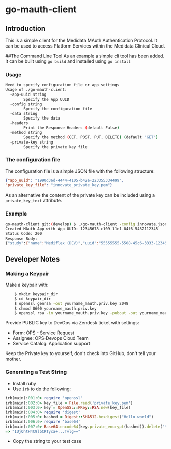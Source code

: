 # go-mauth-client

## Introduction
This is a simple client for the Medidata MAuth Authentication Protocol.  It can be used to access Platform Services within the Medidata Clinical Cloud.

##The Command Line Tool
As an example a simple cli tool has been added.  It can be built using `go build` and installed using `go install`

### Usage
```sh
Need to specify configuration file or app settings
Usage of ./go-mauth-client:
  -app-uuid string
    	Specify the App UUID
  -config string
    	Specify the configuration file
  -data string
    	Specify the data
  -headers
    	Print the Response Headers (default False)
  -method string
    	Specify the method (GET, POST, PUT, DELETE) (default "GET")
  -private-key string
    	Specify the private key file
```

### The configuration file
The configuration file is a simple JSON file with the following structure:
```JSON
{"app_uuid": "1990d36d-4444-4105-b42e-223355334499",
"private_key_file": "innovate_private_key.pem"}
```
As an alternative the content of the private key can be included using a `private_key_text` attribute.

### Example
```sh
go-mauth-client git:(develop) $ ./go-mauth-client -config innovate.json https://innovate.imedidata.com/api/v2/studies/55555555-5508-45c6-3333-1234512345.json
Created MAuth App with App UUID: 12345678-c109-11e1-84f6-5432112345
Status Code: 200
Response Body:
{"study":{"name":"Mediflex (DEV)","uuid":"55555555-5508-45c6-3333-1234512345","mcc_study_uuid":"","oid":"Mediflex (DEV)","live_date":"","title":"","summary":"","drug_device":"","compound_code":"","number":"","program":"","protocol":"Mediflex","indication":"","responsible_party":"","enrollment_target":"","investigator":"","full_description":"EHR Integration testing study. Ian Sparks, Geoff Low","therapeutic_area":"Unknown","phase":"III","close_date":"","is_production":"false","parent_uuid":"55555555-1111-2222-3333-4444444444","status":"active","client_division_uuid":"","study_environment_type":"Development"}}
```

## Developer Notes

### Making a Keypair

Make a keypair with:
```sh
    $ mkdir keypair_dir
    $ cd keypair_dir
    $ openssl genrsa -out yourname_mauth.priv.key 2048
    $ chmod 0600 yourname_mauth.priv.key
    $ openssl rsa -in yourname_mauth.priv.key -pubout -out yourname_mauth.pub.key
```
Provide PUBLIC key to DevOps via Zendesk ticket with settings:

   * Form: OPS - Service Request
   * Assignee: OPS-Devops Cloud Team
   * Service Catalog: Application support

Keep the Private key to yourself, don't check into GitHub, don't tell your mother.

### Generating a Test String

* Install ruby
* Use `irb` to do the following:
```ruby
irb(main):001:0> require 'openssl'
irb(main):002:0> key_file = File.read('private_key.pem')
irb(main):003:0> key = OpenSSL::PKey::RSA.new(key_file)
irb(main):004:0> require 'digest'
irb(main):005:0> hashed = Digest::SHA512.hexdigest("Hello world")
irb(main):006:0> require 'base64'
irb(main):007:0> Base64.encode64(key.private_encrypt(hashed)).delete("\n")
=> "IUjQhtH4C9lbCRTyca+...Tvlg=="
```
* Copy the string to your test case